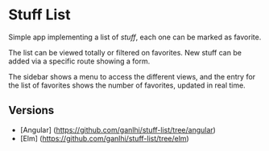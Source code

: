 # Stuff List

Simple app implementing a list of _stuff_, each one can be marked as favorite. 

The list can be viewed totally or filtered on favorites. New stuff can be added via a specific route showing a form. 

The sidebar shows a menu to access the different views, and the entry for the list of favorites shows the number of favorites, updated in real time.

## Versions

* [Angular] (https://github.com/ganlhi/stuff-list/tree/angular)
* [Elm] (https://github.com/ganlhi/stuff-list/tree/elm)
